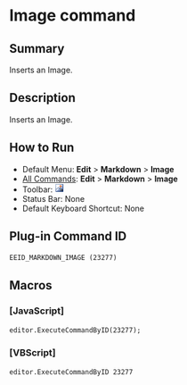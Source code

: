 # Image command

## Summary

Inserts an Image.

## Description

Inserts an Image.

## How to Run

- Default Menu: **Edit** \> **Markdown** \> **Image**
- [All Commands](../tools/all_commands): **Edit** \> **Markdown** \> **Image**
- Toolbar: ![](../../images/image.gif)
- Status Bar: None
- Default Keyboard Shortcut: None

## Plug-in Command ID

```
EEID_MARKDOWN_IMAGE (23277)
```

## Macros

### \[JavaScript\]

```
editor.ExecuteCommandByID(23277);
```

### \[VBScript\]

```
editor.ExecuteCommandByID 23277
```
